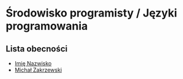 # Środowisko programisty / Języki programowania

## Lista obecności

- [Imię Nazwisko](URL)
- [Michał Zakrzewski](https://github.com/ZakrzewskiM30/SPJP2025-2026)
